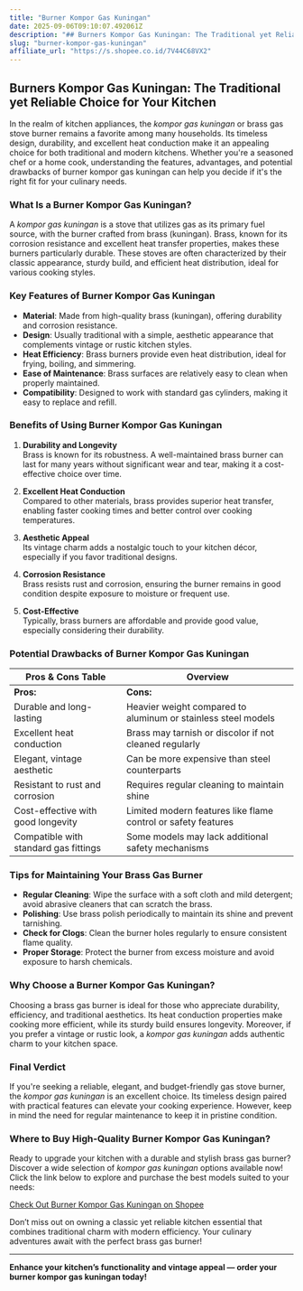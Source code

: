 ```yaml
---
title: "Burner Kompor Gas Kuningan"
date: 2025-09-06T09:10:07.492061Z
description: "## Burners Kompor Gas Kuningan: The Traditional yet Reliable Choice for Your Kitchen..."
slug: "burner-kompor-gas-kuningan"
affiliate_url: "https://s.shopee.co.id/7V44C68VX2"
---
```

## Burners Kompor Gas Kuningan: The Traditional yet Reliable Choice for Your Kitchen

In the realm of kitchen appliances, the *kompor gas kuningan* or brass gas stove burner remains a favorite among many households. Its timeless design, durability, and excellent heat conduction make it an appealing choice for both traditional and modern kitchens. Whether you're a seasoned chef or a home cook, understanding the features, advantages, and potential drawbacks of burner kompor gas kuningan can help you decide if it's the right fit for your culinary needs.

### What Is a Burner Kompor Gas Kuningan?

A *kompor gas kuningan* is a stove that utilizes gas as its primary fuel source, with the burner crafted from brass (kuningan). Brass, known for its corrosion resistance and excellent heat transfer properties, makes these burners particularly durable. These stoves are often characterized by their classic appearance, sturdy build, and efficient heat distribution, ideal for various cooking styles.

### Key Features of Burner Kompor Gas Kuningan

- **Material**: Made from high-quality brass (kuningan), offering durability and corrosion resistance.
- **Design**: Usually traditional with a simple, aesthetic appearance that complements vintage or rustic kitchen styles.
- **Heat Efficiency**: Brass burners provide even heat distribution, ideal for frying, boiling, and simmering.
- **Ease of Maintenance**: Brass surfaces are relatively easy to clean when properly maintained.
- **Compatibility**: Designed to work with standard gas cylinders, making it easy to replace and refill.

### Benefits of Using Burner Kompor Gas Kuningan

1. **Durability and Longevity**  
Brass is known for its robustness. A well-maintained brass burner can last for many years without significant wear and tear, making it a cost-effective choice over time.

2. **Excellent Heat Conduction**  
Compared to other materials, brass provides superior heat transfer, enabling faster cooking times and better control over cooking temperatures.

3. **Aesthetic Appeal**  
Its vintage charm adds a nostalgic touch to your kitchen décor, especially if you favor traditional designs.

4. **Corrosion Resistance**  
Brass resists rust and corrosion, ensuring the burner remains in good condition despite exposure to moisture or frequent use.

5. **Cost-Effective**  
Typically, brass burners are affordable and provide good value, especially considering their durability.

### Potential Drawbacks of Burner Kompor Gas Kuningan

| Pros & Cons Table | Overview |
|---------------------|----------|
| **Pros:**         | **Cons:** |
| Durable and long-lasting | Heavier weight compared to aluminum or stainless steel models |
| Excellent heat conduction | Brass may tarnish or discolor if not cleaned regularly |
| Elegant, vintage aesthetic | Can be more expensive than steel counterparts |
| Resistant to rust and corrosion | Requires regular cleaning to maintain shine |
| Cost-effective with good longevity | Limited modern features like flame control or safety features |
| Compatible with standard gas fittings | Some models may lack additional safety mechanisms |

### Tips for Maintaining Your Brass Gas Burner

- **Regular Cleaning**: Wipe the surface with a soft cloth and mild detergent; avoid abrasive cleaners that can scratch the brass.
- **Polishing**: Use brass polish periodically to maintain its shine and prevent tarnishing.
- **Check for Clogs**: Clean the burner holes regularly to ensure consistent flame quality.
- **Proper Storage**: Protect the burner from excess moisture and avoid exposure to harsh chemicals.

### Why Choose a Burner Kompor Gas Kuningan?

Choosing a brass gas burner is ideal for those who appreciate durability, efficiency, and traditional aesthetics. Its heat conduction properties make cooking more efficient, while its sturdy build ensures longevity. Moreover, if you prefer a vintage or rustic look, a *kompor gas kuningan* adds authentic charm to your kitchen space.

### Final Verdict

If you're seeking a reliable, elegant, and budget-friendly gas stove burner, the *kompor gas kuningan* is an excellent choice. Its timeless design paired with practical features can elevate your cooking experience. However, keep in mind the need for regular maintenance to keep it in pristine condition.

### Where to Buy High-Quality Burner Kompor Gas Kuningan?

Ready to upgrade your kitchen with a durable and stylish brass gas burner? Discover a wide selection of *kompor gas kuningan* options available now! Click the link below to explore and purchase the best models suited to your needs:

[Check Out Burner Kompor Gas Kuningan on Shopee](https://s.shopee.co.id/7V44C68VX2)

Don’t miss out on owning a classic yet reliable kitchen essential that combines traditional charm with modern efficiency. Your culinary adventures await with the perfect brass gas burner!

---

**Enhance your kitchen’s functionality and vintage appeal — order your burner kompor gas kuningan today!**